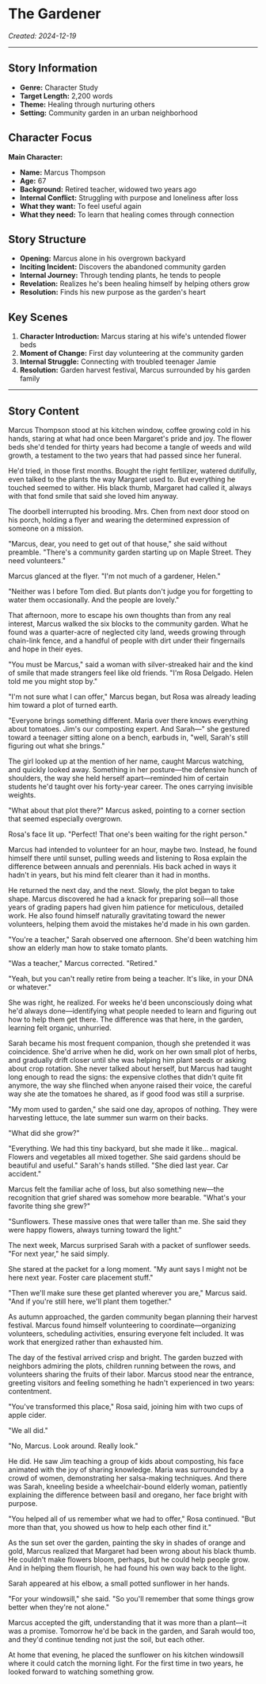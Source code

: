 # The Gardener

*Created: 2024-12-19*

---

## Story Information
- **Genre:** Character Study
- **Target Length:** 2,200 words
- **Theme:** Healing through nurturing others
- **Setting:** Community garden in an urban neighborhood

## Character Focus
**Main Character:**
- **Name:** Marcus Thompson
- **Age:** 67
- **Background:** Retired teacher, widowed two years ago
- **Internal Conflict:** Struggling with purpose and loneliness after loss
- **What they want:** To feel useful again
- **What they need:** To learn that healing comes through connection

## Story Structure
- **Opening:** Marcus alone in his overgrown backyard
- **Inciting Incident:** Discovers the abandoned community garden
- **Internal Journey:** Through tending plants, he tends to people
- **Revelation:** Realizes he's been healing himself by helping others grow
- **Resolution:** Finds his new purpose as the garden's heart

## Key Scenes
1. **Character Introduction:** Marcus staring at his wife's untended flower beds
2. **Moment of Change:** First day volunteering at the community garden
3. **Internal Struggle:** Connecting with troubled teenager Jamie
4. **Resolution:** Garden harvest festival, Marcus surrounded by his garden family

---

## Story Content

Marcus Thompson stood at his kitchen window, coffee growing cold in his hands, staring at what had once been Margaret's pride and joy. The flower beds she'd tended for thirty years had become a tangle of weeds and wild growth, a testament to the two years that had passed since her funeral.

He'd tried, in those first months. Bought the right fertilizer, watered dutifully, even talked to the plants the way Margaret used to. But everything he touched seemed to wither. His black thumb, Margaret had called it, always with that fond smile that said she loved him anyway.

The doorbell interrupted his brooding. Mrs. Chen from next door stood on his porch, holding a flyer and wearing the determined expression of someone on a mission.

"Marcus, dear, you need to get out of that house," she said without preamble. "There's a community garden starting up on Maple Street. They need volunteers."

Marcus glanced at the flyer. "I'm not much of a gardener, Helen."

"Neither was I before Tom died. But plants don't judge you for forgetting to water them occasionally. And the people are lovely."

That afternoon, more to escape his own thoughts than from any real interest, Marcus walked the six blocks to the community garden. What he found was a quarter-acre of neglected city land, weeds growing through chain-link fence, and a handful of people with dirt under their fingernails and hope in their eyes.

"You must be Marcus," said a woman with silver-streaked hair and the kind of smile that made strangers feel like old friends. "I'm Rosa Delgado. Helen told me you might stop by."

"I'm not sure what I can offer," Marcus began, but Rosa was already leading him toward a plot of turned earth.

"Everyone brings something different. Maria over there knows everything about tomatoes. Jim's our composting expert. And Sarah—" she gestured toward a teenager sitting alone on a bench, earbuds in, "well, Sarah's still figuring out what she brings."

The girl looked up at the mention of her name, caught Marcus watching, and quickly looked away. Something in her posture—the defensive hunch of shoulders, the way she held herself apart—reminded him of certain students he'd taught over his forty-year career. The ones carrying invisible weights.

"What about that plot there?" Marcus asked, pointing to a corner section that seemed especially overgrown.

Rosa's face lit up. "Perfect! That one's been waiting for the right person."

Marcus had intended to volunteer for an hour, maybe two. Instead, he found himself there until sunset, pulling weeds and listening to Rosa explain the difference between annuals and perennials. His back ached in ways it hadn't in years, but his mind felt clearer than it had in months.

He returned the next day, and the next. Slowly, the plot began to take shape. Marcus discovered he had a knack for preparing soil—all those years of grading papers had given him patience for meticulous, detailed work. He also found himself naturally gravitating toward the newer volunteers, helping them avoid the mistakes he'd made in his own garden.

"You're a teacher," Sarah observed one afternoon. She'd been watching him show an elderly man how to stake tomato plants.

"Was a teacher," Marcus corrected. "Retired."

"Yeah, but you can't really retire from being a teacher. It's like, in your DNA or whatever."

She was right, he realized. For weeks he'd been unconsciously doing what he'd always done—identifying what people needed to learn and figuring out how to help them get there. The difference was that here, in the garden, learning felt organic, unhurried.

Sarah became his most frequent companion, though she pretended it was coincidence. She'd arrive when he did, work on her own small plot of herbs, and gradually drift closer until she was helping him plant seeds or asking about crop rotation. She never talked about herself, but Marcus had taught long enough to read the signs: the expensive clothes that didn't quite fit anymore, the way she flinched when anyone raised their voice, the careful way she ate the tomatoes he shared, as if good food was still a surprise.

"My mom used to garden," she said one day, apropos of nothing. They were harvesting lettuce, the late summer sun warm on their backs.

"What did she grow?"

"Everything. We had this tiny backyard, but she made it like... magical. Flowers and vegetables all mixed together. She said gardens should be beautiful and useful." Sarah's hands stilled. "She died last year. Car accident."

Marcus felt the familiar ache of loss, but also something new—the recognition that grief shared was somehow more bearable. "What's your favorite thing she grew?"

"Sunflowers. These massive ones that were taller than me. She said they were happy flowers, always turning toward the light."

The next week, Marcus surprised Sarah with a packet of sunflower seeds. "For next year," he said simply.

She stared at the packet for a long moment. "My aunt says I might not be here next year. Foster care placement stuff."

"Then we'll make sure these get planted wherever you are," Marcus said. "And if you're still here, we'll plant them together."

As autumn approached, the garden community began planning their harvest festival. Marcus found himself volunteering to coordinate—organizing volunteers, scheduling activities, ensuring everyone felt included. It was work that energized rather than exhausted him.

The day of the festival arrived crisp and bright. The garden buzzed with neighbors admiring the plots, children running between the rows, and volunteers sharing the fruits of their labor. Marcus stood near the entrance, greeting visitors and feeling something he hadn't experienced in two years: contentment.

"You've transformed this place," Rosa said, joining him with two cups of apple cider.

"We all did."

"No, Marcus. Look around. Really look."

He did. He saw Jim teaching a group of kids about composting, his face animated with the joy of sharing knowledge. Maria was surrounded by a crowd of women, demonstrating her salsa-making techniques. And there was Sarah, kneeling beside a wheelchair-bound elderly woman, patiently explaining the difference between basil and oregano, her face bright with purpose.

"You helped all of us remember what we had to offer," Rosa continued. "But more than that, you showed us how to help each other find it."

As the sun set over the garden, painting the sky in shades of orange and gold, Marcus realized that Margaret had been wrong about his black thumb. He couldn't make flowers bloom, perhaps, but he could help people grow. And in helping them flourish, he had found his own way back to the light.

Sarah appeared at his elbow, a small potted sunflower in her hands.

"For your windowsill," she said. "So you'll remember that some things grow better when they're not alone."

Marcus accepted the gift, understanding that it was more than a plant—it was a promise. Tomorrow he'd be back in the garden, and Sarah would too, and they'd continue tending not just the soil, but each other.

At home that evening, he placed the sunflower on his kitchen windowsill where it could catch the morning light. For the first time in two years, he looked forward to watching something grow.
